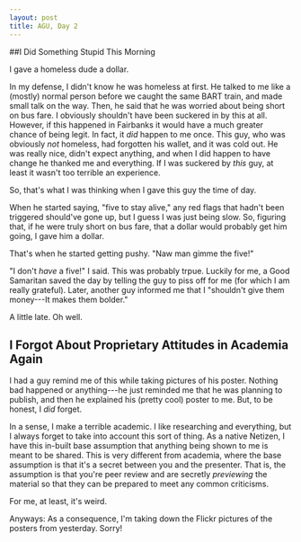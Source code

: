 ```yaml
---
layout: post
title: AGU, Day 2
---
```


##I Did Something Stupid This Morning

I gave a homeless dude a dollar.

In my defense, I didn't know he was homeless at first. He talked to me like a
(mostly) normal person before we caught the same BART train, and made small
talk on the way. Then, he said that he was worried about being short on bus
fare.  I obviously shouldn't have been suckered in by this at all. However,
if this happened in Fairbanks it would have a much greater chance of being
legit. In fact, it *did* happen to me once.  This guy, who was obviously
*not* homeless, had forgotten his wallet, and it was cold out. He was really
nice, didn't expect anything, and when I did happen to have change he thanked
me and everything. If I was suckered by *this* guy, at least it wasn't too
terrible an experience.

So, that's what I was thinking when I gave this guy the time of day.

When he started saying, "five to stay alive," any red flags that hadn't been
triggered should've gone up, but I guess I was just being slow. So, figuring
that, if he were truly short on bus fare, that a dollar would probably get him
going, I gave him a dollar.

That's when he started getting pushy. "Naw man gimme the five!"

"I don't *have* a five!" I said.  This was probably trpue. Luckily for me,
a Good Samaritan saved the day by telling the guy to piss off for me (for which
 I am really grateful).  Later, another guy informed me that I "shouldn't give
them money---It makes them bolder."

A little late. Oh well.

## I Forgot About Proprietary Attitudes in Academia Again

I had a guy remind me of this while taking pictures of his poster. Nothing bad
happened or anything---he just reminded me that he was planning to publish,
and then he explained his (pretty cool) poster to me. But, to be honest, I
*did* forget.

In a sense, I make a terrible academic. I like researching and
everything, but I always forget to take into account this sort of thing. As a
native Netizen, I have this in-built base assumption that anything being
shown to me is meant to be shared. This is very different from
academia, where the base assumption is that it's a secret between you and the
presenter. That is, the assumption is that you're peer review and are secretly
*previewing* the material so that they can be prepared to meet any common
criticisms.

For me, at least, it's weird.

Anyways: As a consequence, I'm taking down the Flickr pictures of the posters
from yesterday. Sorry!



